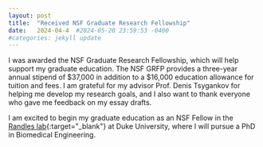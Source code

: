 ```yaml
---
layout: post
title:  "Received NSF Graduate Research Fellowship"
date:   2024-04-4  #2024-05-20 23:59:53 -0400
#categories: jekyll update
---
```

I was awarded the NSF Graduate Research Fellowship, which will help support my graduate education. The NSF GRFP provides a three-year annual stipend of $37,000 in addition to a $16,000 education allowance for tuition and fees. I am grateful for my advisor Prof. Denis Tsygankov for helping me develop my research goals, and I also want to thank everyone who gave me feedback on my essay drafts. 

I am excited to begin my graduate education as an NSF Fellow in the [Randles lab][randles-lab]{:target="_blank"} at Duke University, where I will pursue a PhD in Biomedical Engineering.


[randles-lab]: https://randleslab.pratt.duke.edu/
